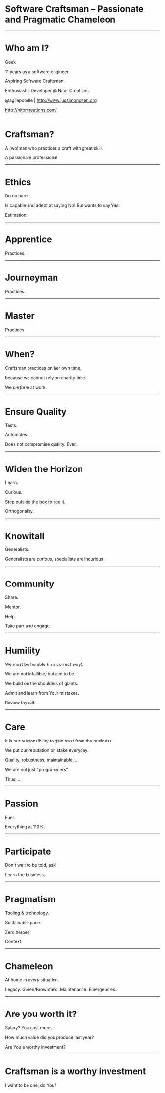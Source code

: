 # Software Craftsman – Passionate and Pragmatic Chameleon

---

# Who am I?

Geek

11 years as a software engineer

Aspiring Software Craftsman

Enthusiastic Developer @ Nitor Creations

@agilepoodle | http://www.jussimononen.org

http://nitorcreations.com/

---

# Craftsman?

A (wo)man who practices a craft with great skill.

A passionate professional.

---

# Ethics

Do no harm.

Is capable and adept at saying No! But wants to say Yes!

Estimation.

---

# Apprentice

Practices.

---

# Journeyman

Practices.

---

# Master

Practices.

---

# When?

Craftsman practices on her own time, 

because we cannot rely on charity time.

We *perform* at work.

---

# Ensure Quality

Tests.

Automates.

Does not compromise quality. Ever.

---

# Widen the Horizon

Learn.

Curious.

Step outside the box to see it.

Orthogonality.

---

# Knowitall

Generalists.

<div class="small">Generalists are <i>curious</i>, specialists are incurious.</div>

---

# Community

Share.

Mentor.

Help.

Take part and engage.

---

# Humility

We must be humble (in a correct way). 

We are not infallible, but aim to be.

We build on the shoulders of giants.

Admit and learn from Your mistakes.

Review thyself.

---

# Care

It is our responsibility to gain trust from the business.

We put our reputation on stake everyday.

<div class="small">Quality, robustness, maintainable, ...</div>

We are not just "programmers"

Thus, ...

---

# Passion

Fuel.

Everything at 110%.

---

# Participate

Don't wait to be told, ask!

Learn the business.

---

# Pragmatism

Tooling & technology.

Sustainable pace.

Zero heroes.

Context.

---

# Chameleon

At home in *every* situation.

Legacy. Green/Brownfield. Maintenance. Emergencies.

---

# Are you worth it?

Salary? You cost more.

How much value did you produce last year?

Are You a worthy investment?

---

# Craftsman is a worthy investment

I want to be one, do You?

